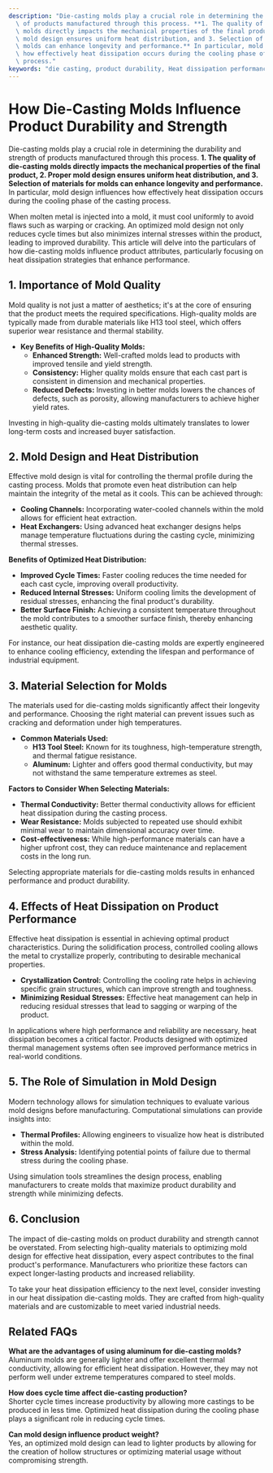 ```yaml
---
description: "Die-casting molds play a crucial role in determining the durability and strength\
  \ of products manufactured through this process. **1. The quality of die-casting\
  \ molds directly impacts the mechanical properties of the final product, 2. Proper\
  \ mold design ensures uniform heat distribution, and 3. Selection of materials for\
  \ molds can enhance longevity and performance.** In particular, mold design influences\
  \ how effectively heat dissipation occurs during the cooling phase of the casting\
  \ process."
keywords: "die casting, product durability, Heat dissipation performance, Heat dissipation system"
---
```

# How Die-Casting Molds Influence Product Durability and Strength

Die-casting molds play a crucial role in determining the durability and strength of products manufactured through this process. **1. The quality of die-casting molds directly impacts the mechanical properties of the final product, 2. Proper mold design ensures uniform heat distribution, and 3. Selection of materials for molds can enhance longevity and performance.** In particular, mold design influences how effectively heat dissipation occurs during the cooling phase of the casting process.

When molten metal is injected into a mold, it must cool uniformly to avoid flaws such as warping or cracking. An optimized mold design not only reduces cycle times but also minimizes internal stresses within the product, leading to improved durability. This article will delve into the particulars of how die-casting molds influence product attributes, particularly focusing on heat dissipation strategies that enhance performance.

## **1. Importance of Mold Quality**

Mold quality is not just a matter of aesthetics; it's at the core of ensuring that the product meets the required specifications. High-quality molds are typically made from durable materials like H13 tool steel, which offers superior wear resistance and thermal stability. 

- **Key Benefits of High-Quality Molds:**
  - **Enhanced Strength:** Well-crafted molds lead to products with improved tensile and yield strength.
  - **Consistency:** Higher quality molds ensure that each cast part is consistent in dimension and mechanical properties.
  - **Reduced Defects:** Investing in better molds lowers the chances of defects, such as porosity, allowing manufacturers to achieve higher yield rates.

Investing in high-quality die-casting molds ultimately translates to lower long-term costs and increased buyer satisfaction.

## **2. Mold Design and Heat Distribution**

Effective mold design is vital for controlling the thermal profile during the casting process. Molds that promote even heat distribution can help maintain the integrity of the metal as it cools. This can be achieved through:

- **Cooling Channels:** Incorporating water-cooled channels within the mold allows for efficient heat extraction. 
- **Heat Exchangers:** Using advanced heat exchanger designs helps manage temperature fluctuations during the casting cycle, minimizing thermal stresses.

**Benefits of Optimized Heat Distribution:**
- **Improved Cycle Times:** Faster cooling reduces the time needed for each cast cycle, improving overall productivity.
- **Reduced Internal Stresses:** Uniform cooling limits the development of residual stresses, enhancing the final product's durability.
- **Better Surface Finish:** Achieving a consistent temperature throughout the mold contributes to a smoother surface finish, thereby enhancing aesthetic quality.

For instance, our heat dissipation die-casting molds are expertly engineered to enhance cooling efficiency, extending the lifespan and performance of industrial equipment.

## **3. Material Selection for Molds**

The materials used for die-casting molds significantly affect their longevity and performance. Choosing the right material can prevent issues such as cracking and deformation under high temperatures.

- **Common Materials Used:**
  - **H13 Tool Steel:** Known for its toughness, high-temperature strength, and thermal fatigue resistance.
  - **Aluminum:** Lighter and offers good thermal conductivity, but may not withstand the same temperature extremes as steel.
  
**Factors to Consider When Selecting Materials:**
- **Thermal Conductivity:** Better thermal conductivity allows for efficient heat dissipation during the casting process.
- **Wear Resistance:** Molds subjected to repeated use should exhibit minimal wear to maintain dimensional accuracy over time.
- **Cost-effectiveness:** While high-performance materials can have a higher upfront cost, they can reduce maintenance and replacement costs in the long run.

Selecting appropriate materials for die-casting molds results in enhanced performance and product durability.

## **4. Effects of Heat Dissipation on Product Performance**

Effective heat dissipation is essential in achieving optimal product characteristics. During the solidification process, controlled cooling allows the metal to crystallize properly, contributing to desirable mechanical properties.

- **Crystallization Control:** Controlling the cooling rate helps in achieving specific grain structures, which can improve strength and toughness.
- **Minimizing Residual Stresses:** Effective heat management can help in reducing residual stresses that lead to sagging or warping of the product.

In applications where high performance and reliability are necessary, heat dissipation becomes a critical factor. Products designed with optimized thermal management systems often see improved performance metrics in real-world conditions.

## **5. The Role of Simulation in Mold Design**

Modern technology allows for simulation techniques to evaluate various mold designs before manufacturing. Computational simulations can provide insights into:

- **Thermal Profiles:** Allowing engineers to visualize how heat is distributed within the mold.
- **Stress Analysis:** Identifying potential points of failure due to thermal stress during the cooling phase.

Using simulation tools streamlines the design process, enabling manufacturers to create molds that maximize product durability and strength while minimizing defects.

## **6. Conclusion**

The impact of die-casting molds on product durability and strength cannot be overstated. From selecting high-quality materials to optimizing mold design for effective heat dissipation, every aspect contributes to the final product's performance. Manufacturers who prioritize these factors can expect longer-lasting products and increased reliability. 

To take your heat dissipation efficiency to the next level, consider investing in our heat dissipation die-casting molds. They are crafted from high-quality materials and are customizable to meet varied industrial needs.

## **Related FAQs**

**What are the advantages of using aluminum for die-casting molds?**  
Aluminum molds are generally lighter and offer excellent thermal conductivity, allowing for efficient heat dissipation. However, they may not perform well under extreme temperatures compared to steel molds.

**How does cycle time affect die-casting production?**  
Shorter cycle times increase productivity by allowing more castings to be produced in less time. Optimized heat dissipation during the cooling phase plays a significant role in reducing cycle times.

**Can mold design influence product weight?**  
Yes, an optimized mold design can lead to lighter products by allowing for the creation of hollow structures or optimizing material usage without compromising strength.

